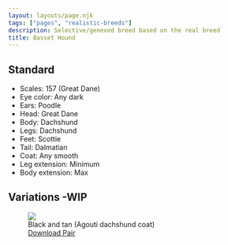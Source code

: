 ```yaml
---
layout: layouts/page.njk
tags: ["pages", "realistic-breeds"]
description: Selective/genexed breed based on the real breed
title: Basset Hound
---
```


## Standard

- Scales: 157 (Great Dane)
- Eye color: Any dark
- Ears: Poodle
- Head: Great Dane
- Body: Dachshund
- Legs: Dachshund
- Feet: Scottie
- Tail: Dalmatian
- Coat: Any smooth
- Leg extension: Minimum
- Body extension: Max

## Variations -WIP

<div class="breed-pics">

  <div>
    <figure>
      <img src="https://cdn.glitch.com/e8c48446-7221-44a1-aabd-d809cd1d1e34%2Fbass.png?v=1629161040709">
      <figcaption> Black and tan (Agouti dachshund coat)<br/>
       <a href="/public/downloads/basset-bt.zip?v=1629161093817">Download Pair</a></figcaption>
    </figure>
  </div>

</div>
